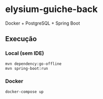 # elysium-guiche-back

Docker + PostgreSQL + Spring Boot

## Execução

### Local (sem IDE)

```bash
mvn dependency:go-offline
mvn spring-boot:run
```

### Docker

```bash
docker-compose up
```
